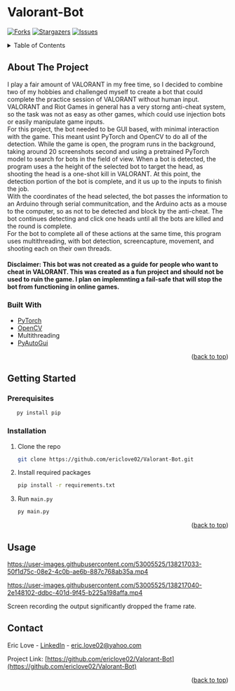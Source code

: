 <div id="top"></div>     

# Valorant-Bot
[![Forks][forks-shield]][forks-url]
[![Stargazers][stars-shield]][stars-url]
[![Issues][issues-shield]][issues-url]
<!-- TABLE OF CONTENTS -->
<details>
  <summary>Table of Contents</summary>
  <ol>
    <li>
      <a href="#about-the-project">About The Project</a>
      <ul>
        <li><a href="#built-with">Built With</a></li>
      </ul>
    </li>
    <li>
      <a href="#getting-started">Getting Started</a>
      <ul>
        <li><a href="#prerequisites">Prerequisites</a></li>
        <li><a href="#installation">Installation</a></li>
      </ul>
    </li>
    <li><a href="#usage">Usage</a></li>
    <li><a href="#contact">Contact</a></li>
  </ol>
</details>

<!-- ABOUT THE PROJECT -->
## About The Project  
I play a fair amount of VALORANT in my free time, so I decided to combine two of my hobbies and challenged myself to create a bot that could complete the practice session of VALORANT without human input. VALORANT and Riot Games in general has a very storng anti-cheat system, so the task was not as easy as other games, which could use injection bots or easily manipulate game inputs.   
For this project, the bot needed to be GUI based, with minimal interaction with the game. This meant usint PyTorch and OpenCV to do all of the detection. While the game is open, the program runs in the background, taking around 20 screenshots second and using a pretrained PyTorch model to search for bots in the field of view. When a bot is detected, the program uses a the height of the selected bot to target the head, as shooting the head is a one-shot kill in VALORANT. At this point, the detection portion of the bot is complete, and it us up to the inputs to finish the job.    
With the coordinates of the head selected, the bot passes the information to an Arduino through serial communitcation, and the Arduino acts as a mouse to the computer, so as not to be detected and block by the anti-cheat. The bot continues detecting and click one heads until all the bots are killed and the round is complete.    
For the bot to complete all of these actions at the same time, this program uses multithreading, with bot detection, screencapture, movement, and shooting each on their own threads.
    
#### Disclaimer: This bot was not created as a guide for people who want to cheat in VALORANT. This was created as a fun project and should not be used to ruin the game. I plan on implemnting a fail-safe that will stop the bot from functioning in online games.

### Built With
* [PyTorch](https://pytorch.org/)
* [OpenCV](https://opencv.org/)
* Multithreading
* [PyAutoGui](https://pyautogui.readthedocs.io/en/latest/#)

<p align="right">(<a href="#top">back to top</a>)</p>

<!-- GETTING STARTED -->
## Getting Started

### Prerequisites

```sh
   py install pip
   ```
### Installation
1. Clone the repo
   ```sh
   git clone https://github.com/ericlove02/Valorant-Bot.git
   ```
2. Install required packages
   ```sh
   pip install -r requirements.txt
   ```
3. Run `main.py`
   ```sh
   py main.py
   ```

<p align="right">(<a href="#top">back to top</a>)</p>

<!-- USAGE EXAMPLES -->
## Usage

https://user-images.githubusercontent.com/53005525/138217033-50f1d75c-08e2-4c0b-ae6b-887c768ab35a.mp4

https://user-images.githubusercontent.com/53005525/138217040-2e148102-ddbc-401d-9f45-b225a198affa.mp4

Screen recording the output significantly dropped the frame rate.
<!-- CONTACT -->
## Contact

Eric Love - [LinkedIn](https://www.linkedin.com/in/ericlove02) - [eric.love02@yahoo.com](mailto:eric.love02@yahoo.com)

Project Link: [https://github.com/ericlove02/Valorant-Bot](https://github.com/ericlove02/Valorant-Bot)

<p align="right">(<a href="#top">back to top</a>)</p>

<!-- MARKDOWN LINKS & IMAGES -->
<!-- https://www.markdownguide.org/basic-syntax/#reference-style-links -->
[forks-shield]: https://img.shields.io/github/forks/ericlove02/Valorant-Bot.svg?style=for-the-badge
[forks-url]: https://github.com/ericlove02/Valorant-Bot/network/members
[stars-shield]: https://img.shields.io/github/stars/ericlove02/Valorant-Bot.svg?style=for-the-badge
[stars-url]: https://github.com/ericlove02/Valorant-Bot/stargazers
[issues-shield]: https://img.shields.io/github/issues/ericlove02/Valorant-Bot.svg?style=for-the-badge
[issues-url]: https://github.com/ericlove02/Valorant-Bot/issues
